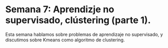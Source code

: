 # Semana 7: Aprendizje no supervisado, clústering (parte 1).  

Esta semana hablamos sobre problemas de aprendizaje no supervisado, y discutimos sobre Kmeans como algoritmo de clustering. 



